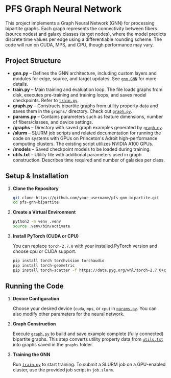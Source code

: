 # PFS Graph Neural Network

This project implements a Graph Neural Network (GNN) for processing bipartite graphs. Each graph represents the connectivity between fibers (source nodes) and galaxy classes (target nodes), where the model predicts discrete time values per edge using a differentiable rounding scheme. The code will run on CUDA, MPS, and CPU, though performance may vary.

## Project Structure

- **gnn.py** – Defines the GNN architecture, including custom layers and modules for edge, source, and target updates. See [`gnn.GNN`](gnn.py) for more details.
- **train.py** – Main training and evaluation loop. The file loads graphs from disk, executes pre-training and training loops, and saves model checkpoints. Refer to [`train.py`](train.py).
- **graph.py** – Constructs bipartite graphs from utility property data and saves them in the `graphs/` directory. Check out [`graph.py`](graph.py).
- **params.py** – Contains parameters such as feature dimensions, number of fibers/classes, and device settings.
- **/graphs** – Directory with saved graph examples generated by [`graph.py`](graph.py).
- **/slurm** – SLURM job scripts and related documentation for running the code on systems with GPUs on Princeton's Adroit high-performance computing clusters. The existing script utilizes NVIDIA A100 GPUs. 
- **/models** – Saved checkpoint models to be loaded during training. 
- **utils.txt** – Utility file with additional parameters used in graph construction. Describes time required and number of galaxies per class. 

## Setup & Installation

1. **Clone the Repository**

    ```sh
    git clone https://github.com/your_username/pfs-gnn-bipartite.git
    cd pfs-gnn-bipartite
    ```

2. **Create a Virtual Environment**

    ```sh
    python3 -m venv .venv
    source .venv/bin/activate
    ```

3. **Install PyTorch (CUDA or CPU)**

    You can replace `torch-2.7.0` with your installed PyTorch version and choose cpu or CUDA support. 

    ```sh
    pip install torch torchvision torchaudio
    pip install torch-geometric
    pip install torch-scatter -f https://data.pyg.org/whl/torch-2.7.0+cpu.html
    ```

## Running the Code

1. **Device Configuration**

    Choose your desired device (`cuda`, `mps`, or `cpu`) in [`params.py`](params.py). You can also modify other parameters for the neural network. 

2. **Graph Construction** 

    Execute [`graph.py`](graph.py) to build and save example complete (fully connected) bipartite graphs. This step converts utility property data from [`utils.txt`](utils.txt) into graphs saved in the `graphs` folder. 

3. **Training the GNN**

    Run [`train.py`](train.py) to start training. To submit a SLURM job on a GPU-enabled cluster, use the provided job script in `job.slurm`. 
